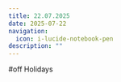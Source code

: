```yaml
---
title: 22.07.2025
date: 2025-07-22
navigation:
  icon: i-lucide-notebook-pen
description: ""
---
```


#off Holidays


